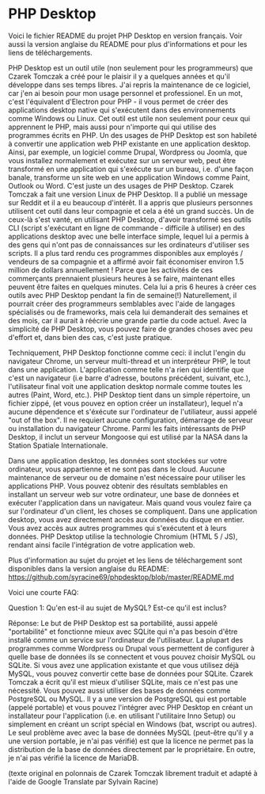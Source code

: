 # PHP Desktop

Voici le fichier README du projet PHP Desktop en version français. Voir aussi la version anglaise du README pour plus d'informations et pour les liens de téléchargements.

PHP Desktop est un outil utile (non seulement pour les programmeurs) que Czarek Tomczak a créé pour le plaisir il y a quelques années et qu'il développe dans ses temps libres. J'ai repris la maintenance de ce logiciel, car j'en ai besoin pour mon usage personnel et professionel. En un mot, c'est l'équivalent d'Electron pour PHP - il vous permet de créer des applications desktop native qui s'exécutent dans des environnements comme Windows ou Linux. Cet outil est utile non seulement pour ceux qui apprennent le PHP, mais aussi pour n'importe qui qui utilise des programmes écrits en PHP. Un des usages de PHP Desktop est son habileté à convertir une application web PHP existante en une application desktop. Ainsi, par exemple, un logiciel comme Drupal, Wordpress ou Joomla, que vous installez normalement et exécutez sur un serveur web, peut être transformé en une application qui s'exécute sur un bureau, i.e. d'une façon banale, transforme un site web en une application Windows comme Paint, Outlook ou Word. C'est juste un des usages de PHP Desktop. Czarek Tomczak a fait une version Linux de PHP Desktop. Il a publié un message sur Reddit et il a eu beaucoup d'intérêt. Il a appris que plusieurs personnes utilisent cet outil dans leur compagnie et cela a été un grand succès. Un de ceux-là s'est vanté, en utilisant PHP Desktop, d'avoir transformé ses outils CLI (script s'exécutant en ligne de commande - difficile à utiliser) en des applications desktop avec une belle interface simple, lequel lui a permis à des gens qui n'ont pas de connaissances sur les ordinateurs d'utiliser ses scripts. Il a plus tard rendu ces programmes disponibles aux employés / vendeurs de sa compagnie et a affirmé avoir fait économiser environ 1.5 million de dollars annuellement ! Parce que les activités de ces commerçants prennaient plusieurs heures à se faire, maintenant elles peuvent être faites en quelques minutes. Cela lui a pris 6 heures à créer ces outils avec PHP Desktop pendant la fin de semaine(!) Naturellement, il pourrait créer des programmeurs semblables avec l'aide de langages spécialisés ou de frameworks, mais cela lui demanderait des semaines et des mois, car il aurait à réécrie une grande partie du code actuel. Avec la simplicité de PHP Desktop, vous pouvez faire de grandes choses avec peu d'effort et, dans bien des cas, c'est juste pratique.

Techniquement, PHP Desktop fonctionne comme ceci: il inclut l'engin du navigateur Chrome, un serveur multi-thread et un interpréteur PHP, le tout dans une application. L'application comme telle n'a rien qui identifie que c'est un navigateur (i.e barre d'adresse, boutons précédent, suivant, etc.), l'utilisateur final voit une application desktop normale comme toutes les autres (Paint, Word, etc.). PHP Desktop tient dans un simple répertoire, un fichier zippé, (et vous pouvez en option créer un installateur), lequel n'a aucune dépendence et s'éxécute sur l'ordinateur de l'utiliateur, aussi appelé "out of the box". Il ne requiert aucune configuration, démarrage de serveur ou installation du navigateur Chrome. Parmi les faits intéressants de PHP Desktop, il inclut un serveur Mongoose qui est utilisé par la NASA dans la Station Spatiale Internationale.

Dans une application desktop, les données sont stockées sur votre ordinateur, vous appartienne et ne sont pas dans le cloud. Aucune maintenance de serveur ou de domaine n'est nécessaire pour utiliser les applications PHP. Vous pouvez obtenir des résultats semblables en installant un serveur web sur votre ordinateur, une base de données et exécuter l'application dans un navigateur. Mais quand vous voulez faire ça sur l'ordinateur d'un client, les choses se compliquent. Dans une application desktop, vous avez directement accès aux données du disque en entier. Vous avez accès aux autres programmes qui s'exécutent et à leurs données. PHP Desktop utilise la technologie Chromium (HTML 5 / JS), rendant ainsi facile l'intégration de votre application web.

Plus d'information au sujet du projet et les liens de téléchargement sont disponibles dans la version anglaise du README: https://github.com/syracine69/phpdesktop/blob/master/README.md

Voici une courte FAQ:

Question 1: Qu'en est-il au sujet de MySQL? Est-ce qu'il est inclus?

Réponse: Le but de PHP Desktop est sa portabilité, aussi appelé "portabilité" et fonctionne mieux avec SQLite qui n'a pas besoin d'être installé comme un service sur l'ordinateur de l'utilisateur. La plupart des programmes comme Wordpress ou Drupal vous permettent de configurer à quelle base de données ils se connectent et vous pouvez choisir MySQL ou SQLite. Si vous avez une application existante et que vous utilisez déjà MySQL, vous pouvez convertir cette base de données pour SQLite. Czarek Tomczak a écrit qu'il est mieux d'utiliser SQLite, mais ce n'est pas une nécessité. Vous pouvez aussi utiliser des bases de données comme PostgreSQL ou MySQL. Il y a une version de PostgreSQL qui est portable (appelé portable) et vous pouvez l'intégrer avec PHP Desktop en créant un installateur pour l'application (i.e. en utilisant l'utilitaire Inno Setup) ou simplement en créant un script spécial en Windows (bat, wscript ou autres). Le seul problème avec avec la base de données MySQL (peut-être qu'il y a une version portable, je n'ai pas vérifié) est que la licence ne permet pas la distribution de la base de données directement par le propriétaire. En outre, je n'ai pas vérifié la licence de MariaDB.

(texte original en polonnais de Czarek Tomczak librement traduit et adapté à l'aide de Google Translate par Sylvain Racine)